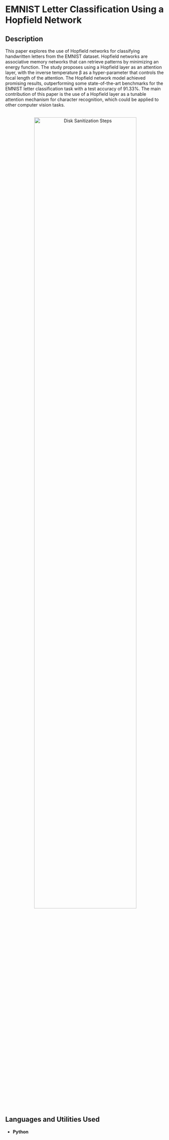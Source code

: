 <h1>EMNIST Letter Classification Using a Hopfield Network</h1>

<h2>Description</h2>
This paper explores the use of Hopfield networks for classifying handwritten letters from the EMNIST dataset. Hopfield networks are associative memory networks that can retrieve patterns by minimizing an energy function. The study proposes using a Hopfield layer as an attention layer, with the inverse temperature β as a hyper-parameter that controls the focal length of the attention. The Hopfield network model achieved promising results, outperforming some state-of-the-art benchmarks for the EMNIST letter classification task with a test accuracy of 91.33%. The main contribution of this paper is the use of a Hopfield layer as a tunable attention mechanism for character recognition, which could be applied to other computer vision tasks.


<p align="center">
<br />
<img src="https://production-media.paperswithcode.com/datasets/EMNIST-0000003336-a53c2270.jpg" height="80%" width="80%" alt="Disk Sanitization Steps"/>
<br />

<h2>Languages and Utilities Used</h2>

- <b>Python</b>





